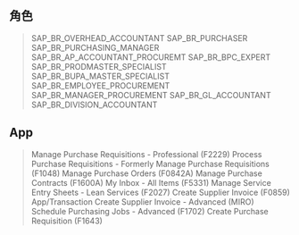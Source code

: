 ## 角色
> SAP_BR_OVERHEAD_ACCOUNTANT
> SAP_BR_PURCHASER
> SAP_BR_PURCHASING_MANAGER
> SAP_BR_AP_ACCOUNTANT_PROCUREMT
> SAP_BR_BPC_EXPERT
> SAP_BR_PRODMASTER_SPECIALIST
> SAP_BR_BUPA_MASTER_SPECIALIST
> SAP_BR_EMPLOYEE_PROCUREMENT
> SAP_BR_MANAGER_PROCUREMENT
> SAP_BR_GL_ACCOUNTANT
> SAP_BR_DIVISION_ACCOUNTANT
## App
> Manage Purchase Requisitions - Professional (F2229)
> Process Purchase Requisitions - Formerly Manage Purchase Requisitions (F1048)
> Manage Purchase Orders (F0842A)
> Manage Purchase Contracts (F1600A)
> My Inbox - All Items (F5331)
> Manage Service Entry Sheets - Lean Services (F2027)
> Create Supplier Invoice (F0859)
> App/Transaction
> Create Supplier Invoice - Advanced (MIRO)
> Schedule Purchasing Jobs - Advanced (F1702)
> Create Purchase Requisition (F1643)